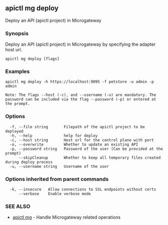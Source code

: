 ## apictl mg deploy

Deploy an API (apictl project) in Microgateway

### Synopsis

Deploy an API (apictl project) in Microgateway by specifying the adapter host url.

```
apictl mg deploy [flags]
```

### Examples

```
apictl mg deploy -h https://localhost:9095 -f petstore -u admin -p admin

Note: The flags --host (-c), and --username (-u) are mandatory. The password can be included via the flag --password (-p) or entered at the prompt.
```

### Options

```
  -f, --file string       Filepath of the apictl project to be deployed
  -h, --help              help for deploy
  -c, --host string       Host url for the control plane with port
  -o, --overwrite         Whether to update an existing API
  -p, --password string   Password of the user (Can be provided at the prompt)
      --skipCleanup       Whether to keep all temporary files created during deploy process
  -u, --username string   Username of the user
```

### Options inherited from parent commands

```
  -k, --insecure   Allow connections to SSL endpoints without certs
      --verbose    Enable verbose mode
```

### SEE ALSO

* [apictl mg](apictl_mg.md)	 - Handle Microgateway related operations

